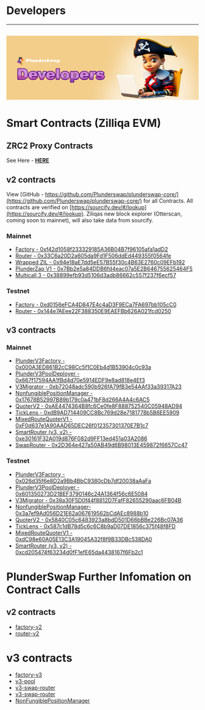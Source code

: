 # Developers
---
![](../.gitbook/assets/Developers.png)
---

# Smart Contracts (Zilliqa EVM)

## ZRC2 Proxy Contracts
See Here - [**HERE**](https://docs.plunderswap.com/developers/zrc2-proxy-contracts)

## v2 contracts
View [GitHub - https://github.com/Plunderswap/plunderswap-core/](https://github.com/Plunderswap/plunderswap-core/) for all Contracts.
All contracts are verified on [https://sourcify.dev/#/lookup](https://sourcify.dev/#/lookup).  Ziliqas new block explorer (Otterscan, coming soon to mainnet), will also take data from sourcify.

### Mainnet 
* [Factory - 0xf42d1058f233329185A36B04B7f96105afa1adD2](https://otterscan.zilliqa.com/address/0xf42d1058f233329185A36B04B7f96105afa1adD2)
* [Router - 0x33C6a20D2a605da9Fd1F506ddEd449355f0564fe](https://otterscan.zilliqa.com/address/0x33C6a20D2a605da9Fd1F506ddEd449355f0564fe)
* [Wrapped ZIL - 0x94e18aE7dd5eE57B55f30c4B63E2760c09EFb192](https://otterscan.zilliqa.com/address/0x94e18aE7dd5eE57B55f30c4B63E2760c09EFb192)
* [PlunderZap V1 - 0x7Bb2e5a84DDB6fd4eac07a5E2B646755625464F5](https://otterscan.zilliqa.com/address/0x7Bb2e5a84DDB6fd4eac07a5E2B646755625464F5)
* [Multicall 3 - 0x38899efb93d5106d3adb86662c557f237f6ecf57](https://otterscan.zilliqa.com/address/0x38899efb93d5106d3adb86662c557f237f6ecf57)

### Testnet
* [Factory - 0xd0156eFCA4D847E4c4aD3F9ECa7FA697bb105cC0](https://otterscan.testnet.zilliqa.com/address/0xd0156eFCA4D847E4c4aD3F9ECa7FA697bb105cC0)
* [Router - 0x144e7AEee22F388350E9EAEFBb626A021fcd0250](https://otterscan.testnet.zilliqa.com/address/0x144e7AEee22F388350E9EAEFBb626A021fcd0250)

## v3 contracts

### Mainnet

* [PlunderV3Factory - 0x000A3ED861B2cC98Cc5f1C0Eb4d1B53904c0c93a](https://otterscan.zilliqa.com/address0x000A3ED861B2cC98Cc5f1C0Eb4d1B53904c0c93a)
* [PlunderV3PoolDeployer - 0x667f17594AA1fBd4d70e5914EDF9e8ad818e4Ef3](https://otterscan.zilliqa.com/address/0x667f17594AA1fBd4d70e5914EDF9e8ad818e4Ef3)
* [V3Migrator - 0xb72048adc590b926fA79fB3e54AAf33a39317A23](https://otterscan.zilliqa.com/address/0xb72048adc590b926fA79fB3e54AAf33a39317A23)
* [NonfungiblePositionManager - 0x17678B52997B89b179c0a471bF8d266A4A4c6AC5](https://otterscan.zilliqa.com/address/0x17678B52997B89b179c0a471bF8d266A4A4c6AC5)
* [QuoterV2 - 0xAE4474364B8fc6Ce0fe8F888752540C05948AD94](https://otterscan.zilliqa.com/address/0xAE4474364B8fc6Ce0fe8F888752540C05948AD94)
* [TickLens - 0xdB9AD714409CC8Bc769d28e7181778b5B6EE5909](https://otterscan.zilliqa.com/address/0xdB9AD714409CC8Bc769d28e7181778b5B6EE5909)
* [MixedRouteQuoterV1 - 0xF0d637e1A90AAD65DEC26f012357301370E7B1c7](https://otterscan.zilliqa.com/address/0xF0d637e1A90AAD65DEC26f012357301370E7B1c7)
* [SmartRouter (v3, v2) - 0xe30161F32A019d876F082d9FF13ed451a03A2086](https://otterscan.zilliqa.com/address/0xe30161F32A019d876F082d9FF13ed451a03A2086)
* [SwapRouter - 0x2D364e427a50AB49d6B98013E459872f6657Cc47](https://otterscan.zilliqa.com/address/0x2D364e427a50AB49d6B98013E459872f6657Cc47)

### Testnet

* [PlunderV3Factory - 0x026d35f6e8D2a9Bb4BbC9380cDb7df20038aAaFa](https://otterscan.testnet.zilliqa.com/address/0x026d35f6e8D2a9Bb4BbC9380cDb7df20038aAaFa)
* [PlunderV3PoolDeployer - 0x601350273D21BEF3790146c24A1364f56c6E5084](https://otterscan.testnet.zilliqa.com/address/0x601350273D21BEF3790146c24A1364f56c6E5084)
* [V3Migrator - 0x38a30F5D0f44f8812D7FafF82655290aac6FB04B](https://otterscan.testnet.zilliqa.com/address/0x38a30F5D0f44f8812D7FafF82655290aac6FB04B)
* [NonfungiblePositionManager- 0x3a7ef9Ad056D21E62a067619562bCdAEc8988b10](https://otterscan.testnet.zilliqa.com/address/0x3a7ef9Ad056D21E62a067619562bCdAEc8988b10)
* [QuoterV2 - 0x5840C05c6483923a8bdD501D66bBBe226Bc07A36](https://otterscan.testnet.zilliqa.com/address/0x5840C05c6483923a8bdD501D66bBBe226Bc07A36)
* [TickLens - 0x587c1dB78d5c6c6C8b9aD07DE1856c375f48f8FD](https://otterscan.testnet.zilliqa.com/address/0x587c1dB78d5c6c6C8b9aD07DE1856c375f48f8FD)
* [MixedRouteQuoterV1 - 0xdC98e60A05E13C3A19045A32f8f9B33DBc538DA0](https://otterscan.testnet.zilliqa.com/address/0xdC98e60A05E13C3A19045A32f8f9B33DBc538DA0)
* [SmartRouter (v3, v2) - 0xcd205474f63234d0fF1efE65da4438167f6Fb2c1](https://otterscan.testnet.zilliqa.com/address/0xcd205474f63234d0fF1efE65da4438167f6Fb2c1)

# PlunderSwap Further Infomation on Contract Calls

## v2 contracts

* [factory-v2](https://docs.plunderswap.com/developers/v2-contracts/factory-v2)
* [router-v2](https://docs.plunderswap.com/developers/v2-contracts/router-v2)

# v3 contracts

* [factory-v3](https://docs.plunderswap.com/developers/v3-contracts/plunderv3factory)
* [v3-pool](https://docs.plunderswap.com/developers/v3-contracts/plunderv3pool)
* [v3-swap-router](https://docs.plunderswap.com/developers/v3-contracts/v3swaprouter)
* [v3-swap-router](https://docs.plunderswap.com/developers/v3-contracts/v2swaprouter)
* [NonFungiblePositionManager](https://docs.plunderswap.com/developers/v3-contracts/nonfungiblepositionmanager)